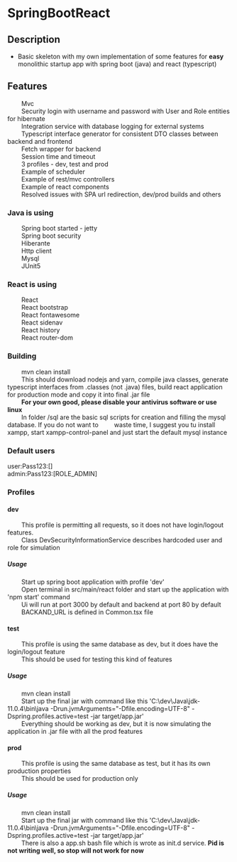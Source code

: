 # SpringBootReact

<h2>Description</h2>

* <p>Basic skeleton with my own implementation of some features for <b>easy</b> monolithic startup app with spring boot (java) and react (typescript)</p>

<h2>Features</h2>

<p>
&nbsp; &nbsp; &nbsp; &nbsp; Mvc</br>
&nbsp; &nbsp; &nbsp; &nbsp; Security login with username and password with User and Role entities for hibernate</br>
&nbsp; &nbsp; &nbsp; &nbsp; Integration service with database logging for external systems</br>
&nbsp; &nbsp; &nbsp; &nbsp; Typescript interface generator for consistent DTO classes between backend and frontend</br>
&nbsp; &nbsp; &nbsp; &nbsp; Fetch wrapper for backend</br>
&nbsp; &nbsp; &nbsp; &nbsp; Session time and timeout</br>
&nbsp; &nbsp; &nbsp; &nbsp; 3 profiles - dev, test and prod</br>
&nbsp; &nbsp; &nbsp; &nbsp; Example of scheduler</br>
&nbsp; &nbsp; &nbsp; &nbsp; Example of rest/mvc controllers</br>
&nbsp; &nbsp; &nbsp; &nbsp; Example of react components</br>
&nbsp; &nbsp; &nbsp; &nbsp; Resolved issues with SPA url redirection, dev/prod builds and others</br>
</p>

<h3>Java is using</h3>
<p>
&nbsp; &nbsp; &nbsp; &nbsp; Spring boot started - jetty</br>
&nbsp; &nbsp; &nbsp; &nbsp; Spring boot security</br>
&nbsp; &nbsp; &nbsp; &nbsp; Hiberante</br>
&nbsp; &nbsp; &nbsp; &nbsp; Http client</br>
&nbsp; &nbsp; &nbsp; &nbsp; Mysql</br>
&nbsp; &nbsp; &nbsp; &nbsp; JUnit5</br>
</p>

<h3>React is using</h3>
<p>
&nbsp; &nbsp; &nbsp; &nbsp; React</br>
&nbsp; &nbsp; &nbsp; &nbsp; React bootstrap</br>
&nbsp; &nbsp; &nbsp; &nbsp; React fontawesome</br>
&nbsp; &nbsp; &nbsp; &nbsp; React sidenav</br>
&nbsp; &nbsp; &nbsp; &nbsp; React history</br>
&nbsp; &nbsp; &nbsp; &nbsp; React router-dom</br>
</p>

<h3>Building</h3>
<p>
&nbsp; &nbsp; &nbsp; &nbsp; mvn clean install</br>
&nbsp; &nbsp; &nbsp; &nbsp; This should download nodejs and yarn, compile java classes, generate typescript interfaces from .classes (not .java) files, build react application for production mode and copy it into final .jar file</br>
&nbsp; &nbsp; &nbsp; &nbsp; <b>For your own good, please disable your antivirus software or use linux</b></br>
&nbsp; &nbsp; &nbsp; &nbsp; In folder /sql are the basic sql scripts for creation and filling the mysql database. If you do not want to &nbsp; &nbsp; &nbsp; &nbsp; waste time, I suggest you tu install xampp, start xampp-control-panel and just start the default mysql instance</br>
</p>

<h3>Default users</h3>
<p>
  user:Pass123:[]</br>
  admin:Pass123:[ROLE_ADMIN]</br>
</p>

<h3>Profiles</h3>
<h4>dev</h4>
<p>
&nbsp; &nbsp; &nbsp; &nbsp; This profile is permitting all requests, so it does not have login/logout features.</br>
&nbsp; &nbsp; &nbsp; &nbsp; Class DevSecurityInformationService describes hardcoded user and role for simulation</br>
</p>
<h5>Usage</h5>
<p>
&nbsp; &nbsp; &nbsp; &nbsp; Start up spring boot application with profile 'dev'</br>
&nbsp; &nbsp; &nbsp; &nbsp; Open terminal in src/main/react folder and start up the application with 'npm start' command</br>
&nbsp; &nbsp; &nbsp; &nbsp; Ui will run at port 3000 by default and backend at port 80 by default</br>
&nbsp; &nbsp; &nbsp; &nbsp; BACKAND_URL is defined in Common.tsx file</br>
</p>

<h4>test</h4>
<p>
&nbsp; &nbsp; &nbsp; &nbsp; This profile is using the same database as dev, but it does have the login/logout feature</br>
&nbsp; &nbsp; &nbsp; &nbsp; This should be used for testing this kind of features</br>
</p>
<h5>Usage</h5>
<p>
&nbsp; &nbsp; &nbsp; &nbsp; mvn clean install</br>
&nbsp; &nbsp; &nbsp; &nbsp; Start up the final jar with command like this 'C:\dev\Java\jdk-11.0.4\bin\java -Drun.jvmArguments="-Dfile.encoding=UTF-8" -Dspring.profiles.active=test -jar target/app.jar'</br>
&nbsp; &nbsp; &nbsp; &nbsp; Everything should be working as dev, but it is now simulating the application in .jar file with all the prod features</br>
</p>

<h4>prod</h4>
<p>
&nbsp; &nbsp; &nbsp; &nbsp; This profile is using the same database as test, but it has its own production properties</br>
&nbsp; &nbsp; &nbsp; &nbsp; This should be used for production only</br>
</p>
<h5>Usage</h5>
<p>
&nbsp; &nbsp; &nbsp; &nbsp; mvn clean install</br>
&nbsp; &nbsp; &nbsp; &nbsp; Start up the final jar with command like this 'C:\dev\Java\jdk-11.0.4\bin\java -Drun.jvmArguments="-Dfile.encoding=UTF-8" -Dspring.profiles.active=test -jar target/app.jar'</br>
&nbsp; &nbsp; &nbsp; &nbsp; There is also a app.sh bash file which is wrote as init.d service. <b>Pid is not writing well, so stop will not work for now</b></br>
</p>
